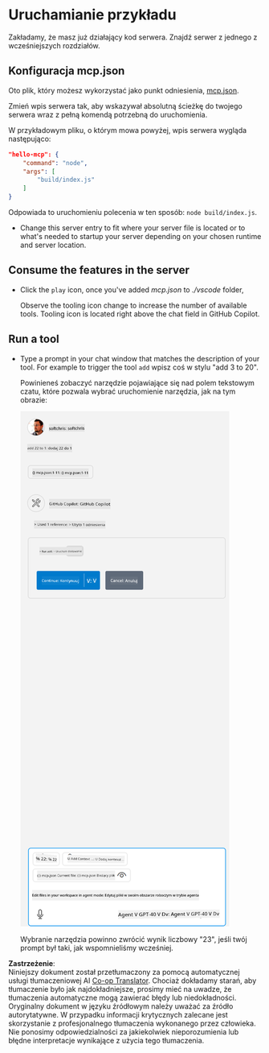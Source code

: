 <!--
CO_OP_TRANSLATOR_METADATA:
{
  "original_hash": "a91ca54debdfb015649e4786545694b3",
  "translation_date": "2025-06-17T15:44:53+00:00",
  "source_file": "03-GettingStarted/04-vscode/solution/README.md",
  "language_code": "pl"
}
-->
# Uruchamianie przykładu

Zakładamy, że masz już działający kod serwera. Znajdź serwer z jednego z wcześniejszych rozdziałów.

## Konfiguracja mcp.json

Oto plik, który możesz wykorzystać jako punkt odniesienia, [mcp.json](../../../../../03-GettingStarted/04-vscode/solution/mcp.json).

Zmień wpis serwera tak, aby wskazywał absolutną ścieżkę do twojego serwera wraz z pełną komendą potrzebną do uruchomienia.

W przykładowym pliku, o którym mowa powyżej, wpis serwera wygląda następująco:

```json
"hello-mcp": {
    "command": "node",
    "args": [
        "build/index.js"
    ]
}
```

Odpowiada to uruchomieniu polecenia w ten sposób: `node build/index.js`.

- Change this server entry to fit where your server file is located or to what's needed to startup your server depending on your chosen runtime and server location.

## Consume the features in the server

- Click the `play` icon, once you've added *mcp.json* to *./vscode* folder,

    Observe the tooling icon change to increase the number of available tools. Tooling icon is located right above the chat field in GitHub Copilot.

## Run a tool

- Type a prompt in your chat window that matches the description of your tool. For example to trigger the tool `add` wpisz coś w stylu "add 3 to 20".

    Powinieneś zobaczyć narzędzie pojawiające się nad polem tekstowym czatu, które pozwala wybrać uruchomienie narzędzia, jak na tym obrazie:

    ![VS Code wskazuje, że chce uruchomić narzędzie](../../../../../translated_images/vscode-agent.d5a0e0b897331060518fe3f13907677ef52b879db98c64d68a38338608f3751e.pl.png)

    Wybranie narzędzia powinno zwrócić wynik liczbowy "23", jeśli twój prompt był taki, jak wspomnieliśmy wcześniej.

**Zastrzeżenie**:  
Niniejszy dokument został przetłumaczony za pomocą automatycznej usługi tłumaczeniowej AI [Co-op Translator](https://github.com/Azure/co-op-translator). Chociaż dokładamy starań, aby tłumaczenie było jak najdokładniejsze, prosimy mieć na uwadze, że tłumaczenia automatyczne mogą zawierać błędy lub niedokładności. Oryginalny dokument w języku źródłowym należy uważać za źródło autorytatywne. W przypadku informacji krytycznych zalecane jest skorzystanie z profesjonalnego tłumaczenia wykonanego przez człowieka. Nie ponosimy odpowiedzialności za jakiekolwiek nieporozumienia lub błędne interpretacje wynikające z użycia tego tłumaczenia.